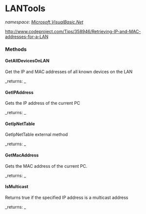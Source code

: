 ﻿
# LANTools
_namespace: [Microsoft.VisualBasic.Net](N-Microsoft.VisualBasic.Net.md)_

http://www.codeproject.com/Tips/358946/Retrieving-IP-and-MAC-addresses-for-a-LAN

### Methods

#### GetAllDevicesOnLAN
Get the IP and MAC addresses of all known devices on the LAN

_returns: _
#### GetIPAddress
Gets the IP address of the current PC

_returns: _
#### GetIpNetTable
GetIpNetTable external method

_returns: _
#### GetMacAddress
Gets the MAC address of the current PC.

_returns: _
#### IsMulticast
Returns true if the specified IP address is a multicast address

_returns: _



